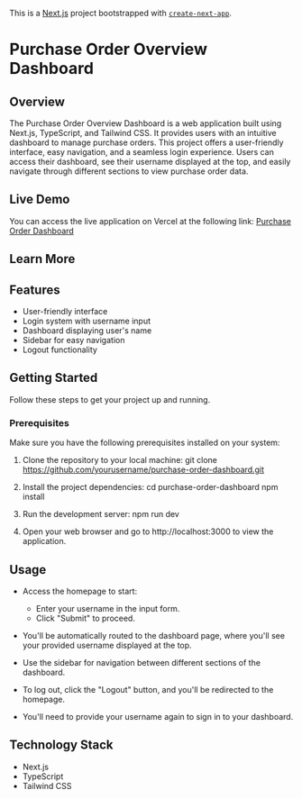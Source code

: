 This is a [Next.js](https://nextjs.org/) project bootstrapped with [`create-next-app`](https://github.com/vercel/next.js/tree/canary/packages/create-next-app).

# Purchase Order Overview Dashboard

## Overview

The Purchase Order Overview Dashboard is a web application built using Next.js, TypeScript, and Tailwind CSS. It provides users with an intuitive dashboard to manage purchase orders. This project offers a user-friendly interface, easy navigation, and a seamless login experience. Users can access their dashboard, see their username displayed at the top, and easily navigate through different sections to view purchase order data.

## Live Demo

You can access the live application on Vercel at the following link: [Purchase Order Dashboard](https://advancely-assessment.vercel.app/)
## Learn More

## Features

* User-friendly interface
* Login system with username input
* Dashboard displaying user's name
* Sidebar for easy navigation
* Logout functionality

## Getting Started

Follow these steps to get your project up and running.

### Prerequisites

Make sure you have the following prerequisites installed on your system:

1. Clone the repository to your local machine:
  git clone https://github.com/yourusername/purchase-order-dashboard.git

2. Install the project dependencies:
  cd purchase-order-dashboard
  npm install

3. Run the development server:
  npm run dev

4. Open your web browser and go to http://localhost:3000 to view the application.


## Usage

* Access the homepage to start:

  * Enter your username in the input form.
  * Click "Submit" to proceed.
* You'll be automatically routed to the dashboard page, where you'll see your provided username displayed at the top.

* Use the sidebar for navigation between different sections of the dashboard.

* To log out, click the "Logout" button, and you'll be redirected to the homepage.

* You'll need to provide your username again to sign in to your dashboard.



## Technology Stack

* Next.js
* TypeScript
* Tailwind CSS

